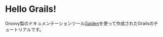 # Hello Grails!

Groovy製のドキュメンテーションツール[Gaiden](https://github.com/kobo/gaiden)を使って作成されたGrailsのチュートリアルです。  


